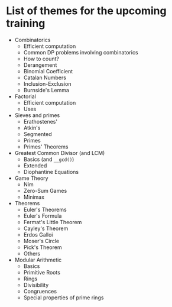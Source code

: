 # List of themes for the upcoming training

* Combinatorics
  * Efficient computation
  * Common DP problems involving combinatorics
  * How to count?
  * Derangement
  * Binomial Coefficient
  * Catalan Numbers
  * Inclusion-Exclusion
  * Burnside's Lemma
* Factorial
  * Efficient computation
  * Uses
* Sieves and primes
  * Erathostenes'
  * Atkin's
  * Segmented
  * Primes
  * Primes' Theorems
* Greatest Common Divisor (and LCM)
  * Basics (and `__gcd()`)
  * Extended
  * Diophantine Equations
* Game Theory
  * Nim
  * Zero-Sum Games
  * Minimax
* Theorems
  * Euler's Theorems
  * Euler's Formula
  * Fermat's Little Theorem
  * Cayley's Theorem
  * Erdos Galloi
  * Moser's Circle
  * Pick's Theorem
  * Others
* Modular Arithmetic
  * Basics
  * Primitive Roots
  * Rings
  * Divisibility
  * Congruences
  * Special properties of prime rings
